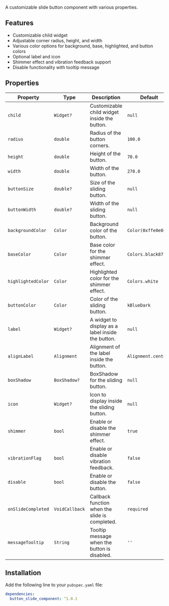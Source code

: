 A customizable slide button component with various properties.

## Features

- Customizable child widget
- Adjustable corner radius, height, and width
- Various color options for background, base, highlighted, and button colors
- Optional label and icon
- Shimmer effect and vibration feedback support
- Disable functionality with tooltip message

## Properties

| Property           | Type           | Description                                                            | Default                |
|--------------------|----------------|------------------------------------------------------------------------|------------------------|
| `child`            | `Widget?`      | Customizable child widget inside the button.                           | `null`                 |
| `radius`           | `double`       | Radius of the button corners.                                          | `100.0`                |
| `height`           | `double`       | Height of the button.                                                  | `70.0`                 |
| `width`            | `double`       | Width of the button.                                                   | `270.0`                |
| `buttonSize`       | `double?`      | Size of the sliding button.                                            | `null`                 |
| `buttonWidth`      | `double?`      | Width of the sliding button.                                           | `null`                 |
| `backgroundColor`  | `Color`        | Background color of the button.                                        | `Color(0xffe0e0e0)`    |
| `baseColor`        | `Color`        | Base color for the shimmer effect.                                     | `Colors.black87`       |
| `highlightedColor` | `Color`        | Highlighted color for the shimmer effect.                              | `Colors.white`         |
| `buttonColor`      | `Color`        | Color of the sliding button.                                           | `kBlueDark`            |
| `label`            | `Widget?`      | A widget to display as a label inside the button.                      | `null`                 |
| `alignLabel`       | `Alignment`    | Alignment of the label inside the button.                              | `Alignment.center`     |
| `boxShadow`        | `BoxShadow?`   | BoxShadow for the sliding button.                                      | `null`                 |
| `icon`             | `Widget?`      | Icon to display inside the sliding button.                             | `null`                 |
| `shimmer`          | `bool`         | Enable or disable the shimmer effect.                                  | `true`                 |
| `vibrationFlag`    | `bool`         | Enable or disable vibration feedback.                                  | `false`                |
| `disable`          | `bool`         | Enable or disable the button.                                          | `false`                |
| `onSlideCompleted` | `VoidCallback` | Callback function when the slide is completed.                         | `required`             |
| `messageTooltip`   | `String`       | Tooltip message when the button is disabled.                           | `''`                   |

## Installation

Add the following line to your `pubspec.yaml` file:

```yaml
dependencies:
  button_slide_component: ^1.0.1    

